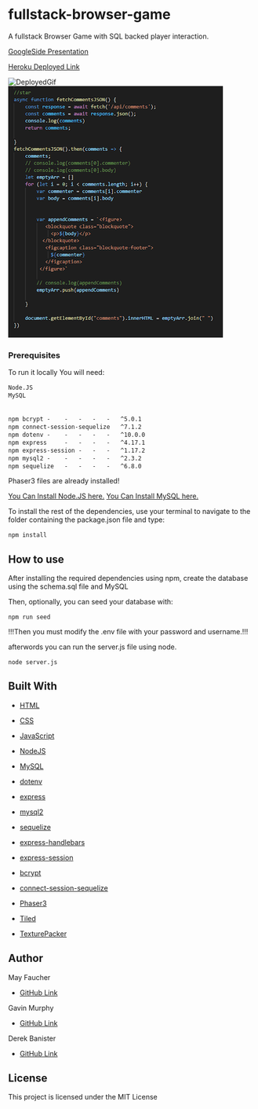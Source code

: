 # fullstack-browser-game
 A fullstack Browser Game with SQL backed player interaction.



[GoogleSide Presentation](https://docs.google.com/presentation/d/11AZ3U6Gl2ofjShqafD3AbKC4HX69D4sV1UDchMFT6Gs/edit#slide=id.g1007aae7ffc_1_0)

[Heroku Deployed Link](https://young-castle-31920.herokuapp.com/#)

![DeployedGif](./public/assets/unnamed.gif)
![CodeImage](./public/assets/unnamed.png)

### Prerequisites

To run it locally
You will need:

```
Node.JS
MySQL


npm bcrypt -    -   -   -   -   ^5.0.1
npm connect-session-sequelize   ^7.1.2
npm dotenv -    -   -   -   -   ^10.0.0
npm express     -   -   -   -   ^4.17.1
npm express-session -   -   -   ^1.17.2
npm mysql2 -    -   -   -   -   ^2.3.2
npm sequelize   -   -   -   -   ^6.8.0
```

Phaser3 files are already installed!

[You Can Install Node.JS here.](https://nodejs.org/en/)
[You Can Install MySQL here.](https://www.mysql.com/)


To install the rest of the dependencies, use your terminal to navigate to the folder containing the package.json file and type:
```
npm install
```


## How to use

After installing the required dependencies using npm, create the database using the schema.sql file and MySQL

Then, optionally, you can seed your database with:
```
npm run seed
```

!!!Then you must modify the .env file with your password and username.!!!

afterwords you can run the server.js file using node.

```
node server.js
```



## Built With

* [HTML](https://developer.mozilla.org/en-US/docs/Web/HTML)
* [CSS](https://developer.mozilla.org/en-US/docs/Web/CSS)
* [JavaScript](https://developer.mozilla.org/en-US/docs/Web/JavaScript)

* [NodeJS](https://nodejs.org/en/)
* [MySQL](https://www.mysql.com/)

* [dotenv](https://www.npmjs.com/package/dotenv)
* [express](https://www.npmjs.com/package/express)
* [mysql2](https://www.npmjs.com/package/mysql2)
* [sequelize](https://www.npmjs.com/package/sequelize)
* [express-handlebars](https://www.npmjs.com/package/express-handlebars)
* [express-session](https://www.npmjs.com/package/express-session)
* [bcrypt](https://www.npmjs.com/package/bcrypt)
* [connect-session-sequelize](https://www.npmjs.com/package/connect-session-sequelize)
* [Phaser3](https://phaser.io/phaser3)
* [Tiled](https://www.mapeditor.org/)
* [TexturePacker](https://www.codeandweb.com/texturepacker)

## Author 

 May Faucher

 - [GitHub Link](https://github.com/DivineMayura)

 Gavin Murphy

- [GitHub Link](https://github.com/ghmurphy2)

 Derek Banister

- [GitHub Link](https://github.com/DerekBanister)

## License

This project is licensed under the MIT License 